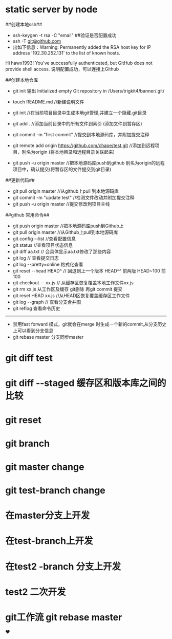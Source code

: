 static server by node 
======================

##创建本地ssh##
* ssh-keygen -t rsa -C "email" 
##验证是否配置成功
* ssh -T git@github.com
* 出如下信息：Warning: Permanently added the RSA host key for IP address '192.30.252.131' to the list of known hosts.

Hi hawx1993! You've successfully authenticated, but GitHub does not provide shell access. 说明配置成功，可以连接上Github

##创建本地仓库
* git init
输出 Initialized empty Git repository in /Users/trigkit4/banner/.git/

* touch README.md //新建说明文件
* git init //在当前项目目录中生成本地git管理,并建立一个隐藏.git目录
* git add . //添加当前目录中的所有文件到索引 (添加文件到暂存区)
* git commit -m "first commit" //提交到本地源码库，并附加提交注释
* git remote add origin https://github.com/chape/test.git //添加到远程项目，别名为origin (将本地目录和远程目录关联起来)
* git push -u origin master //把本地源码库push到github 别名为origin的远程项目中，确认提交(将暂存区的文件提交到git目录)


##更新代码##
* git pull origin master //从github上pull 到本地源码库
* git commit -m "update test" //检测文件改动并附加提交注释
* git push -u origin master //提交修改到项目主线

##github 常用命令##

* git push origin master //把本地源码库push到Github上
* git pull origin master //从Github上pull到本地源码库
* git config --list //查看配置信息
* git status //查看项目状态信息 
* git diff aa.txt // 会具体显示aa.txt修改了那些内容
* git log // 查看提交日志
* git log --pretty=online 格式化查看
* git reset --head HEAD^ // 回退到上一个版本 HEAD^^ 前两版 HEAD~100 前100
* git checkout -- xx.js // 从缓存区恢复覆盖本地工作文件xx.js
* git rm xx.js 从工作区及缓存 git删除 再git commit 提交
* git reset HEAD xx.js //从HEAD区恢复覆盖缓存区工作文件
* git  log --graph // 查看分支合并图
* git reflog 查看命令历史
______
* 禁用fast forward 模式，git就会在merge 时生成一个新的commit,从分支历史上可以看到分支信息
* git rebase master 分支同步master


# git diff test
# git diff --staged 缓存区和版本库之间的比较
# git reset
# git branch
# git master change
# git test-branch change
# 在master分支上开发  
# 在test-branch上开发
# 在test2 -branch 分支上开发 
# test2 二次开发
# git工作流 git rebase master
:heart:
